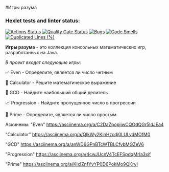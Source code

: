 #Игры разума

### Hexlet tests and linter status:
[![Actions Status](https://github.com/Antojkv/java-project-61/actions/workflows/hexlet-check.yml/badge.svg)](https://github.com/Antojkv/java-project-61/actions)
[![Quality Gate Status](https://sonarcloud.io/api/project_badges/measure?project=Antojkv_java-project-61&metric=alert_status)](https://sonarcloud.io/summary/new_code?id=Antojkv_java-project-61)
[![Bugs](https://sonarcloud.io/api/project_badges/measure?project=Antojkv_java-project-61&metric=bugs)](https://sonarcloud.io/summary/new_code?id=Antojkv_java-project-61)
[![Code Smells](https://sonarcloud.io/api/project_badges/measure?project=Antojkv_java-project-61&metric=code_smells)](https://sonarcloud.io/summary/new_code?id=Antojkv_java-project-61)
[![Duplicated Lines (%)](https://sonarcloud.io/api/project_badges/measure?project=Antojkv_java-project-61&metric=duplicated_lines_density)](https://sonarcloud.io/summary/new_code?id=Antojkv_java-project-61)

**Игры разума** - это коллекция консольных математических игр, разработанных на Java.

*В проект входят следующие игры*:

✅ Even - Определите, является ли число четным

🧮 Calculator - Решите математическое выражение

🔢 GCD - Найдите наибольший общий делитель

📈 Progression - Найдите пропущенное число в прогрессии

🔢 Prime - Определите, является ли число простым

Аскинемы:
"Even" https://asciinema.org/a/C2DaZpopjiwCQOdQGr5ldJEa4

"Calculator" https://asciinema.org/a/QIkWy2KinHzcdj0LULvdMOfM0

"GCD" https://asciinema.org/a/anWD6GPnBTcWTBLCfvbMGZeV6

"Progression" https://asciinema.org/a/4cwJUcnV4TcEFSpdqMrIa3xjf

"Prime" https://asciinema.org/a/KIxIZnfYvYP0D6PokMo9QKryI
